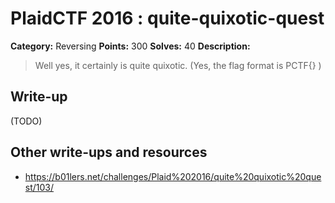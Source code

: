 # PlaidCTF 2016 : quite-quixotic-quest

**Category:** Reversing
**Points:** 300
**Solves:** 40
**Description:**

> Well yes, it certainly is quite quixotic. (Yes, the flag format is PCTF{} )

## Write-up

(TODO)

## Other write-ups and resources

* <https://b01lers.net/challenges/Plaid%202016/quite%20quixotic%20quest/103/>
